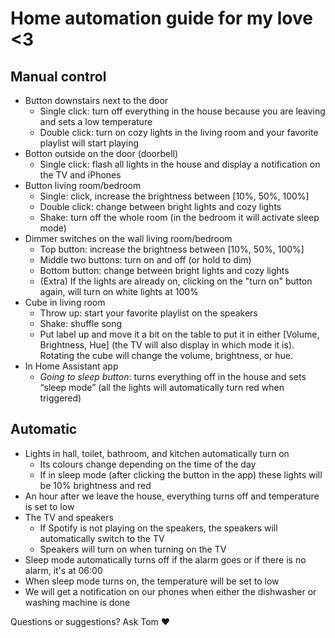 # Home automation guide for my love <3

## Manual control

- Button downstairs next to the door
  - Single click: turn off everything in the house because you are leaving and sets a low temperature
  - Double click: turn on cozy lights in the living room and your favorite playlist will start playing
- Botton outside on the door (doorbell)
  - Single click: flash all lights in the house and display a notification on the TV and iPhones
- Button living room/bedroom
  - Single: click, increase the brightness between [10%, 50%, 100%]
  - Double click: change between bright lights and cozy lights
  - Shake: turn off the whole room (in the bedroom it will activate sleep mode)
- Dimmer switches on the wall living room/bedroom
  - Top button: increase the brightness between [10%, 50%, 100%]
  - Middle two buttons: turn on and off (or hold to dim)
  - Bottom button: change between bright lights and cozy lights
  - (Extra) If the lights are already on, clicking on the "turn on" button again, will turn on white lights at 100%
- Cube in living room
  - Throw up: start your favorite playlist on the speakers
  - Shake: shuffle song
  - Put label up and move it a bit on the table to put it in either [Volume, Brightness, Hue] (the TV will also display in which mode it is). Rotating the cube will change the volume, brightness, or hue.
- In Home Assistant app
  - _Going to sleep button_: turns everything off in the house and sets “sleep mode” (all the lights will automatically turn red when triggered)

## Automatic

- Lights in hall, toilet, bathroom, and kitchen automatically turn on
  - Its colours change depending on the time of the day
  - If in sleep mode (after clicking the button in the app) these lights will be 10% brightness and red
- An hour after we leave the house, everything turns off and temperature is set to low
- The TV and speakers
  - If Spotify is not playing on the speakers, the speakers will automatically switch to the TV
  - Speakers will turn on when turning on the TV
- Sleep mode automatically turns off if the alarm goes or if there is no alarm, it's at 06:00
- When sleep mode turns on, the temperature will be set to low
- We will get a notification on our phones when either the dishwasher or washing machine is done

Questions or suggestions? Ask Tom ❤️
